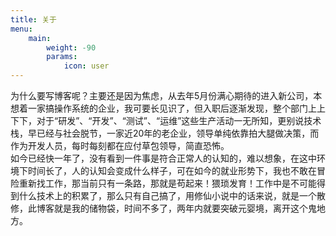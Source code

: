 ```yaml
---
title: 关于
menu:
    main: 
        weight: -90
        params:
            icon: user
---
```


为什么要写博客呢？主要还是因为焦虑，从去年5月份满心期待的进入新公司，本想着一家搞操作系统的企业，我可要长见识了，但入职后逐渐发现，整个部门上上下下，对于“研发”、“开发”、“测试”、“运维”这些生产活动一无所知，更别说技术栈，早已经与社会脱节，一家近20年的老企业，领导单纯依靠拍大腿做决策，而作为开发人员，每时每刻都在应付草包领导，简直恐怖。  
如今已经快一年了，没有看到一件事是符合正常人的认知的，难以想象，在这中环境下时间长了，人的认知会变成什么样子，可在如今的就业形势下，我也不敢在冒险重新找工作，那当前只有一条路，那就是苟起来！猥琐发育！工作中是不可能得到什么技术上的积累了，那么只有自己搞了，用修仙小说中的话来说，就是一个散修，此博客就是我的储物袋，时间不多了，两年内就要突破元婴境，离开这个鬼地方。